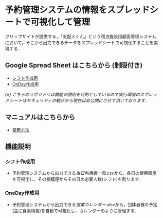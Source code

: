 # 予約管理システムの情報をスプレッドシートで可視化して管理
クリップサイトが提供する，「支配人くん」という宿泊施設用顧客管理システムにおいて，そこから出力できるデータをスプレッドシートで可視化することを実現する．
## Google Spread Sheet はこちらから (制限付き)
* [シフト作成用](https://docs.google.com/spreadsheets/d/1Emql8ubmRbDYcJXpbAWaAqKL-nhLJAd2kIh2zj6haKk/edit?usp=drive_link)
* [OnDay作成用](https://docs.google.com/spreadsheets/d/1Igy1xpokohCnGBtV-jvvrceI-EUcXB-PAcWgp1Cjxds/edit?usp=drive_link)

*(※) こちらのリポジトリは機能の説明を目的としているので実行環境のスプレッドシートはセキュリティの観点から現在は非公開にさせて頂いております．*

## マニュアルはこちらから
* [使用方法](/instructionManual/officialManual.pdf)

## 機能説明
### シフト作成用
* 予約管理システムから出力できる*当日利用者一覧.csv*から，各日の使用部屋を可視化し，その規模感からその日の必要人数(シフト)を割り出す．
### OneDay作成用
* 予約管理システムから出力できる*営業カレンダー.xlsx*から，団体者様の予定(主に食事情報)を自動で可視化し，カレンダーのように管理する．